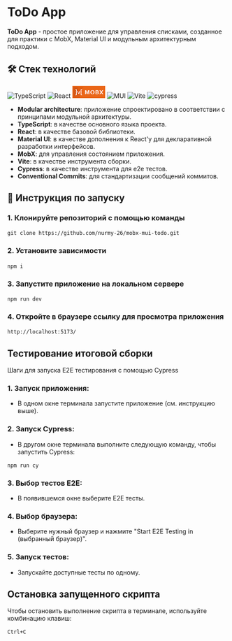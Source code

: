 # ToDo App

**ToDo App** - простое приложение для управления списками, созданное для практики с MobX, Material UI и модульным архитектурным подходом.

## 🛠️ Стек технологий

![TypeScript](https://img.shields.io/badge/typescript-%23007ACC.svg?style=for-the-badge&logo=typescript&logoColor=white)
![React](https://img.shields.io/badge/react-%2320232a.svg?style=for-the-badge&logo=react&logoColor=%2361DAFB)
![MobX](./public/mobx-icon-28.png)
![MUI](https://img.shields.io/badge/MUI-%230081CB.svg?style=for-the-badge&logo=mui&logoColor=white)
![Vite](https://img.shields.io/badge/vite-%23646CFF.svg?style=for-the-badge&logo=vite&logoColor=white)
![cypress](https://img.shields.io/badge/-cypress-%23E5E5E5?style=for-the-badge&logo=cypress&logoColor=058a5e)

- **Modular architecture**: приложение спроектировано в соответствии с принципами модульной архитектуры.
- **TypeScript**: в качестве основного языка проекта.
- **React**: в качестве базовой библиотеки.
- **Material UI**: в качестве дополнения к React'у для декларативной разработки интерфейсов.
- **MobX**: для управления состоянием приложения.
- **Vite**: в качестве инструмента сборки.
- **Cypress**: в качестве инструмента для e2e тестов.
- **Conventional Commits**: для стандартизации сообщений коммитов.

## 🚀 Инструкция по запуску

### 1. Клонируйте репозиторий с помощью команды

```shell
git clone https://github.com/nurmy-26/mobx-mui-todo.git
```

### 2. Установите зависимости

```shell
npm i
```

### 3. Запустите приложение на локальном сервере

```shell
npm run dev
```

### 4. Откройте в браузере ссылку для просмотра приложения

```shell
http://localhost:5173/
```

## Тестирование итоговой сборки

Шаги для запуска E2E тестирования с помощью Cypress

### 1. Запуск приложения:

- В одном окне терминала запустите приложение (см. инструкцию выше).

### 2. Запуск Cypress:

- В другом окне терминала выполните следующую команду, чтобы запустить Cypress:

```shell
npm run cy
```

### 3. Выбор тестов E2E:

- В появившемся окне выберите E2E тесты.

### 4. Выбор браузера:

- Выберите нужный браузер и нажмите "Start E2E Testing in (выбранный браузер)".

### 5. Запуск тестов:

- Запускайте доступные тесты по одному.

## Остановка запущенного скрипта

Чтобы остановить выполнение скрипта в терминале, используйте комбинацию клавиш:

```shell
Ctrl+C
```
